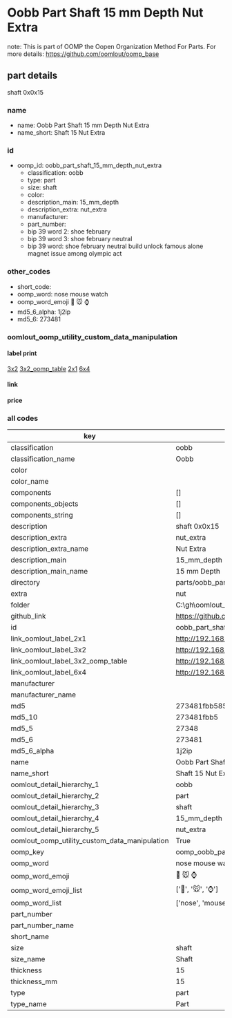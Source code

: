 # Oobb Part Shaft 15 mm Depth Nut Extra  

note: This is part of OOMP the Oopen Organization Method For Parts. For more details: https://github.com/oomlout/oomp_base

##  part details
  



shaft 0x0x15



### name
* name: Oobb Part Shaft 15 mm Depth Nut Extra
* name_short: Shaft 15 Nut Extra
### id
* oomp_id: oobb_part_shaft_15_mm_depth_nut_extra
  * classification: oobb
  * type: part
  * size: shaft
  * color: 
  * description_main: 15_mm_depth
  * description_extra: nut_extra
  * manufacturer: 
  * part_number: 
  * bip 39 word 2: shoe february
  * bip 39 word 3: shoe february neutral
  * bip 39 word: shoe february neutral build unlock famous alone magnet issue among olympic act

### other_codes
* short_code: 
* oomp_word: nose mouse watch
* oomp_word_emoji :nose: :mouse: :watch:
* md5_6_alpha: 1j2ip
* md5_6: 273481






### oomlout_oomp_utility_custom_data_manipulation
#### label print
[3x2](http://192.168.1.245:1112/?label=oomp%201j2ip)
[3x2_oomp_table](http://192.168.1.108:1112/?label=oomp%201j2ip)
[2x1](http://192.168.1.242:1112/?label=oomp%201j2ip)
[6x4](http://192.168.1.55:1112/?label=oomp%201j2ip)    

#### link

                              

#### price







### all codes 
| key | value |  
| --- | --- |  
| classification | oobb |  
| classification_name | Oobb |  
| color |  |  
| color_name |  |  
| components | [] |  
| components_objects | [] |  
| components_string | [] |  
| description | shaft 0x0x15 |  
| description_extra | nut_extra |  
| description_extra_name | Nut Extra |  
| description_main | 15_mm_depth |  
| description_main_name | 15 mm Depth |  
| directory | parts/oobb_part_shaft_15_mm_depth_nut_extra |  
| extra | nut |  
| folder | C:\gh\oomlout_oobb_version_4_generated_parts\things\oobb_part_shaft_15_mm_depth_nut_extra |  
| github_link | https://github.com/oomlout/oomlout_oomp_part_src/tree/main/parts/oobb_part_shaft_15_mm_depth_nut_extra |  
| id | oobb_part_shaft_15_mm_depth_nut_extra |  
| link_oomlout_label_2x1 | http://192.168.1.242:1112/?label=oomp%201j2ip |  
| link_oomlout_label_3x2 | http://192.168.1.245:1112/?label=oomp%201j2ip |  
| link_oomlout_label_3x2_oomp_table | http://192.168.1.108:1112/?label=oomp%201j2ip |  
| link_oomlout_label_6x4 | http://192.168.1.55:1112/?label=oomp%201j2ip |  
| manufacturer |  |  
| manufacturer_name |  |  
| md5 | 273481fbb585e0dd4af701dd29d51633 |  
| md5_10 | 273481fbb5 |  
| md5_5 | 27348 |  
| md5_6 | 273481 |  
| md5_6_alpha | 1j2ip |  
| name | Oobb Part Shaft 15 mm Depth Nut Extra |  
| name_short | Shaft 15 Nut Extra |  
| oomlout_detail_hierarchy_1 | oobb |  
| oomlout_detail_hierarchy_2 | part |  
| oomlout_detail_hierarchy_3 | shaft |  
| oomlout_detail_hierarchy_4 | 15_mm_depth |  
| oomlout_detail_hierarchy_5 | nut_extra |  
| oomlout_oomp_utility_custom_data_manipulation | True |  
| oomp_key | oomp_oobb_part_shaft_15_mm_depth_nut_extra |  
| oomp_word | nose mouse watch |  
| oomp_word_emoji | :nose: :mouse: :watch: |  
| oomp_word_emoji_list | [':nose:', ':mouse:', ':watch:'] |  
| oomp_word_list | ['nose', 'mouse', 'watch'] |  
| part_number |  |  
| part_number_name |  |  
| short_name |  |  
| size | shaft |  
| size_name | Shaft |  
| thickness | 15 |  
| thickness_mm | 15 |  
| type | part |  
| type_name | Part |  
